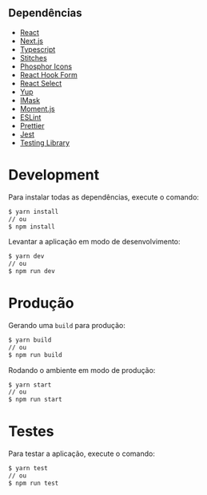 ## Dependências

- [React](https://pt-br.reactjs.org)
- [Next.js](https://nextjs.org)
- [Typescript](https://www.typescriptlang.org)
- [Stitches](https://stitches.dev/)
- [Phosphor Icons](https://phosphoricons.com)
- [React Hook Form](https://react-hook-form.com)
- [React Select](https://react-select.com)
- [Yup](https://github.com/jquense/yup)
- [IMask](https://imask.js.org)
- [Moment.js](https://momentjs.com)
- [ESLint](https://eslint.org)
- [Prettier](https://prettier.io)
- [Jest](https://jestjs.io/pt-BR/)
- [Testing Library](https://testing-library.com)

# Development

Para instalar todas as dependências, execute o comando:

```bash
$ yarn install
// ou
$ npm install
```

Levantar a aplicação em modo de desenvolvimento:

```bash
$ yarn dev
// ou
$ npm run dev
```

# Produção

Gerando uma `build` para produção:

```bash
$ yarn build
// ou
$ npm run build
```

Rodando o ambiente em modo de produção:

```bash
$ yarn start
// ou
$ npm run start
```


# Testes

Para testar a aplicação, execute o comando:

```bash
$ yarn test
// ou
$ npm run test
```
